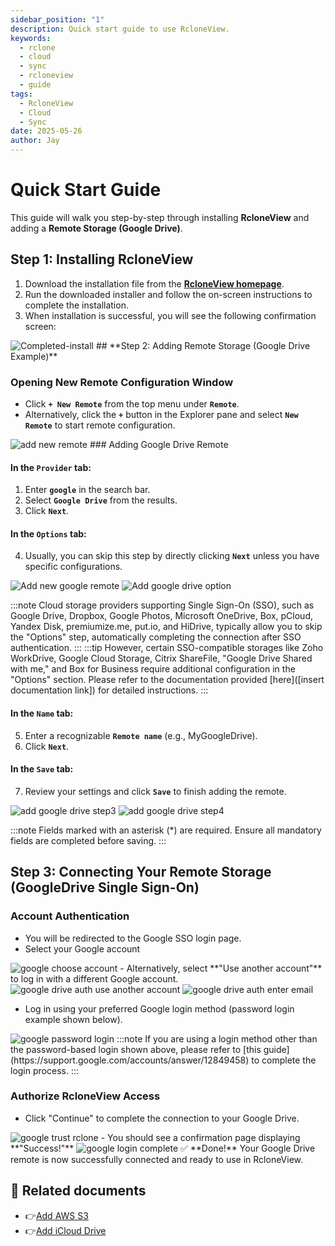 ```yaml
---
sidebar_position: "1"
description: Quick start guide to use RcloneView.
keywords:
  - rclone
  - cloud
  - sync
  - rcloneview
  - guide
tags:
  - RcloneView
  - Cloud
  - Sync
date: 2025-05-26
author: Jay
---
```

# Quick Start Guide

This guide will walk you step-by-step through installing **RcloneView** and adding a **Remote Storage (Google Drive)**.

## **Step 1: Installing RcloneView**

1. Download the installation file from the [**RcloneView homepage**](https://rcloneview.com/).
2. Run the downloaded installer and follow the on-screen instructions to complete the installation.
3. When installation is successful, you will see the following confirmation screen:
<img src="/support/images/howto/Completed-install.png" alt="Completed-install" class="img-medium img-center" />
## **Step 2: Adding Remote Storage (Google Drive Example)**

### **Opening New Remote Configuration Window**

- Click **`+ New Remote`** from the top menu under **`Remote`**.
- Alternatively, click the **`+`** button in the Explorer pane and select **`New Remote`** to start remote configuration.
<img src="/support/images/howto/add-new-remote.png" alt="add new remote" class="img-medium img-center" />
### Adding Google Drive Remote

#### In the **`Provider`** tab:

1. Enter **`google`** in the search bar.
2. Select **`Google Drive`** from the results.
3. Click **`Next`**.
#### In the **`Options`** tab:

4. Usually, you can skip this step by directly clicking **`Next`** unless you have specific configurations.

<div class="img-grid-2">
<img src="/support/images/howto/new-remote-step1.png" alt="Add new google remote" class="img-medium img-center" />
<img src="/support/images/howto/add-remote-step2.png" alt="Add google drive option" class="img-medium img-center" />
</div>

:::note
Cloud storage providers supporting Single Sign-On (SSO), such as Google Drive, Dropbox, Google Photos, Microsoft OneDrive, Box, pCloud, Yandex Disk, premiumize.me, put.io, and HiDrive, typically allow you to skip the \"Options\" step, automatically completing the connection after SSO authentication.
:::
:::tip
However, certain SSO-compatible storages like Zoho WorkDrive, Google Cloud Storage, Citrix ShareFile, \"Google Drive Shared with me,\" and Box for Business require additional configuration in the \"Options\" section. Please refer to the documentation provided [here]([insert documentation link]) for detailed instructions.
:::

#### In the **`Name`** tab:

5. Enter a recognizable **`Remote name`** (e.g., MyGoogleDrive).
6. Click **`Next`**.

#### In the **`Save`** tab:

7. Review your settings and click **`Save`** to finish adding the remote.

<div class="img-grid-2">
<img src="/support/images/howto/add-remote-step3.png" alt="add google drive step3" class="img-medium img-center" />
<img src="/support/images/howto/add-remote-step4.png" alt="add google drive step4" class="img-medium img-center" />
</div>

:::note
Fields marked with an asterisk (*) are required. Ensure all mandatory fields are completed before saving.
:::

## **Step 3: Connecting Your Remote Storage (GoogleDrive Single Sign-On)**
### Account Authentication

- You will be redirected to the Google SSO login page.
- Select your Google account 

<img src="/support/images/howto/google-choose-account.png" alt="google choose account" class="img-medium img-center" />
- Alternatively, select **"Use another account"** to log in with a different Google account.
<div class="img-grid-2">
<img src="/support/images/en/howto/goole-auth-use-another-account.png" alt="google drive auth use another account" class="img-medium img-center" />
<img src="/support/images/en/howto/google-auth-enter-email-address.png" alt="google drive auth enter email" class="img-medium img-center" />
</div>

- Log in using your preferred Google login method (password login example shown below).

<img src="/support/images/howto/google-password-login.png" alt="google password login" class="img-medium img-center" />
:::note
If you are using a login method other than the password-based login shown above, please refer to [this guide](https://support.google.com/accounts/answer/12849458) to complete the login process.
:::

### Authorize RcloneView Access

- Click "Continue" to complete the connection to your Google Drive.

<img src="/support/images/howto/google-trust-rclone.png" alt="google trust rclone" class="img-medium img-center" />
- You should see a confirmation page displaying **"Success!"**
<img src="/support/images/howto/google-login-complete.png" alt="google login complete" class="img-medium img-center" />
✅ **Done!** Your Google Drive remote is now successfully connected and ready to use in RcloneView.


## 📎 Related documents

- 👉[Add AWS S3](remote-storage-connection-settings/s3.md)
- 👉[Add iCloud Drive](remote-storage-connection-settings/connect-using-cli/add-icloud-drive.md)



